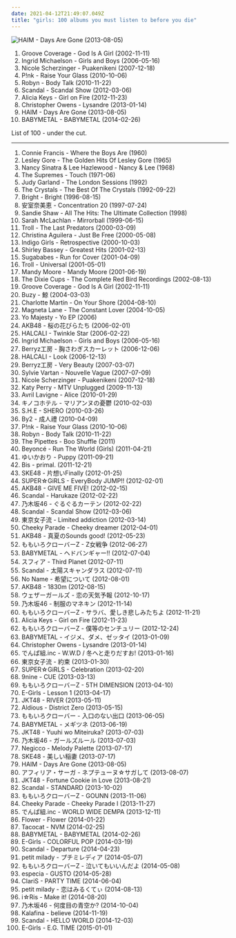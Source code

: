 ```yaml
---
date: 2021-04-12T21:49:07.049Z
title: "girls: 100 albums you must listen to before you die"
---
```

![HAIM - Days Are Gone (2013-08-05)](http://coverartarchive.org/release/bd851d19-d7dc-469a-9726-febb251a50f1/5165325162-500.jpg "HAIM - Days Are Gone (2013-08-05)")
<ol class="albums">
<li data-cover="http://coverartarchive.org/release/4b32b8a8-01a4-4f30-993c-13835fbf841d/13383637435-500.jpg" data-tags="female vocalists, girls, sex, euro trance, girl, god, sexy album covers, groove coverage, god is a girl" role="button">Groove Coverage - God Is A Girl (2002-11-11)</li>
<li data-cover="http://coverartarchive.org/release/f8fc46b2-ee63-4e41-8203-296e370f1168/10361326815-500.jpg" data-tags="singer-songwriter" role="button">Ingrid Michaelson - Girls and Boys (2006-05-16)</li>
<li data-cover="https://img.discogs.com/iKQ40GJJfP-1o-wBdNSSEKHeQZ8=/fit-in/500x375/filters:strip_icc():format(jpeg):mode_rgb():quality(90)/discogs-images/R-2838307-1303338556.jpeg.jpg" data-tags="rnb" role="button">Nicole Scherzinger - Puakenikeni (2007-12-18)</li>
<li data-cover="https://img.discogs.com/NqwJEiO_HfjVselhkN1SbAaYDoY=/fit-in/350x350/filters:strip_icc():format(jpeg):mode_rgb():quality(90)/discogs-images/R-4545858-1368651640-6102.png.jpg" data-tags="party" role="button">P!nk - Raise Your Glass (2010-10-06)</li>
<li data-cover="https://img.discogs.com/cMSILn-O_QjEyYQ4HoieDtBeU3U=/fit-in/600x600/filters:strip_icc():format(jpeg):mode_rgb():quality(90)/discogs-images/R-2566810-1415847143-3769.jpeg.jpg" data-tags="electronic, pop, electropop, dance-pop" role="button">Robyn - Body Talk (2010-11-22)</li>
<li data-cover="https://img.discogs.com/5epCUXsJ2Xl8nxSbXtsrwWhvO5o=/fit-in/600x960/filters:strip_icc():format(jpeg):mode_rgb():quality(90)/discogs-images/R-1917506-1469731860-9485.jpeg.jpg" data-tags="japanese, girls, jpop, j-rock, j-pop, jrock, girl band, girl group, girl groups, girlband, asian rock, asian pop" role="button">Scandal - Scandal Show (2012-03-06)</li>
<li data-cover="http://coverartarchive.org/release/7a032865-3754-4659-9f34-ec7ec48a95ea/17147368325-500.jpg" data-tags="soul" role="button">Alicia Keys - Girl on Fire (2012-11-23)</li>
<li data-cover="https://img.discogs.com/OFcrrfdWZsPVxszIoFdiiy58ayI=/fit-in/500x500/filters:strip_icc():format(jpeg):mode_rgb():quality(90)/discogs-images/R-4202479-1493604193-8446.jpeg.jpg" data-tags="ballads, christopher owens" role="button">Christopher Owens - Lysandre (2013-01-14)</li>
<li data-cover="http://coverartarchive.org/release/bd851d19-d7dc-469a-9726-febb251a50f1/5165325162-500.jpg" data-tags="indie rock, female vocalists, indie pop, soft rock" role="button">HAIM - Days Are Gone (2013-08-05)</li>
<li data-cover="http://coverartarchive.org/release/e5c0f2cc-692c-46e2-af7d-4404c95e1550/6434003625-500.jpg" data-tags="metal, j-pop, kawaii metal" role="button">BABYMETAL - BABYMETAL (2014-02-26)</li>
</ol>
List of 100 - under the cut.
<!-- more -->

_________________

<ol class="albums">
<li data-cover="https://via.placeholder.com/450" data-tags="connie francis" role="button">
Connie Francis - Where the Boys Are (1960)
</li>
<li data-cover="http://coverartarchive.org/release/0124be27-9402-48d1-a3cd-99bb001ea93d/26604076283-500.jpg" data-tags="oldies" role="button">
Lesley Gore - The Golden Hits Of Lesley Gore (1965)
</li>
<li data-cover="https://img.discogs.com/mybFD7GXpZAwbDkPS_9PVLeBEGo=/fit-in/600x608/filters:strip_icc():format(jpeg):mode_rgb():quality(90)/discogs-images/R-1904441-1507107587-5317.jpeg.jpg" data-tags="oldies, duets" role="button">
Nancy Sinatra & Lee Hazlewood - Nancy & Lee (1968)
</li>
<li data-cover="https://img.discogs.com/mz9IY9c_ltO0nzIKVHf9NJoTOfo=/fit-in/600x592/filters:strip_icc():format(jpeg):mode_rgb():quality(90)/discogs-images/R-562809-1522427566-2670.jpeg.jpg" data-tags="soul, female vocalists, girls, girl band, girl group, girl groups, girlband" role="button">
The Supremes - Touch (1971-06)
</li>
<li data-cover="https://img.discogs.com/L36s7FfcUjt4z9sprCNg4wtkERI=/fit-in/500x491/filters:strip_icc():format(jpeg):mode_rgb():quality(90)/discogs-images/R-6994424-1431254085-4903.jpeg.jpg" data-tags="soundtrack" role="button">
Judy Garland - The London Sessions (1992)
</li>
<li data-cover="https://img.discogs.com/zqZ8BhUujZOlIEWkDtETCKbuutU=/fit-in/600x588/filters:strip_icc():format(jpeg):mode_rgb():quality(90)/discogs-images/R-1610172-1231981386.jpeg.jpg" data-tags="oldies" role="button">
The Crystals - The Best Of The Crystals (1992-09-22)
</li>
<li data-cover="https://img.discogs.com/CN29qqfrdrkHcvMqJwV_kasxwfE=/fit-in/290x288/filters:strip_icc():format(jpeg):mode_rgb():quality(90)/discogs-images/R-673973-1146696284.jpeg.jpg" data-tags="japanese, female vocalists, girls, jpop, j-pop, girl band, girl group, girl groups, girlband, asian pop" role="button">
Bright - Bright (1996-08-15)
</li>
<li data-cover="https://via.placeholder.com/450" data-tags="japanese, j-pop" role="button">
安室奈美恵 - Concentration 20 (1997-07-24)
</li>
<li data-cover="https://img.discogs.com/cfc9e7fd50d7c9c08931869b95f6849a01d0635d/images/spacer.gif" data-tags="60s, female vocalists, oldies, sandie shaw - all the hits: the ultimate collection" role="button">
Sandie Shaw - All The Hits: The Ultimate Collection (1998)
</li>
<li data-cover="http://coverartarchive.org/release/a5229267-6d95-4491-9274-2f887c9acaa0/979270452-500.jpg" data-tags="live" role="button">
Sarah McLachlan - Mirrorball (1999-06-15)
</li>
<li data-cover="http://coverartarchive.org/release/b74bf88a-9128-4385-b77a-2d1d1cf123b7/7232123346-500.jpg" data-tags="cute, viking metal, girls, girl pop, industrial black metal, troll metal, girlies, girlbands, 80s plastipop" role="button">
Troll - The Last Predators (2000-03-09)
</li>
<li data-cover="http://coverartarchive.org/release/05476d4f-fb3f-40c8-897b-48a55c3258b7/19581159677-500.jpg" data-tags="pop, dance, female vocalists" role="button">
Christina Aguilera - Just Be Free (2000-05-08)
</li>
<li data-cover="https://img.discogs.com/wU2W5xzm5Gc3jcY1Mv_D3F9ZWNE=/fit-in/600x593/filters:strip_icc():format(jpeg):mode_rgb():quality(90)/discogs-images/R-13065895-1547437219-9044.jpeg.jpg" data-tags="female vocalists" role="button">
Indigo Girls - Retrospective (2000-10-03)
</li>
<li data-cover="https://img.discogs.com/fKRaFCU_ntsZfRyKdqP70nR-4NQ=/fit-in/600x600/filters:strip_icc():format(jpeg):mode_rgb():quality(90)/discogs-images/R-5501724-1395322915-7557.jpeg.jpg" data-tags="oldies, bassey, 60er, dame shirley bassey" role="button">
Shirley Bassey - Greatest Hits (2001-02-13)
</li>
<li data-cover="https://img.discogs.com/fakx7hy62k2oCXAvbGBcw1gKIOg=/fit-in/600x523/filters:strip_icc():format(jpeg):mode_rgb():quality(90)/discogs-images/R-1809442-1305946804.jpeg.jpg" data-tags="girls" role="button">
Sugababes - Run for Cover (2001-04-09)
</li>
<li data-cover="https://img.discogs.com/qz-JaAwCxGcoUfnOgVn2SDWkYCY=/fit-in/550x546/filters:strip_icc():format(jpeg):mode_rgb():quality(90)/discogs-images/R-403533-1385733730-6848.jpeg.jpg" data-tags="cute, girls, death metal, symphonic black metal, girl pop, girlies, girlbands, 80s plastipop" role="button">
Troll - Universal (2001-05-01)
</li>
<li data-cover="http://coverartarchive.org/release/d29024bf-1bfc-4dc5-aac7-5fb647e6a0cb/4258469734-500.jpg" data-tags="pop" role="button">
Mandy Moore - Mandy Moore (2001-06-19)
</li>
<li data-cover="http://coverartarchive.org/release/d9afef6f-4839-493d-ab86-36e8342f4544/27864756924-500.jpg" data-tags="60s, female vocalists" role="button">
The Dixie Cups - The Complete Red Bird Recordings (2002-08-13)
</li>
<li data-cover="http://coverartarchive.org/release/4b32b8a8-01a4-4f30-993c-13835fbf841d/13383637435-500.jpg" data-tags="female vocalists, girls, sex, euro trance, girl, god, sexy album covers, groove coverage, god is a girl" role="button">
Groove Coverage - God Is A Girl (2002-11-11)
</li>
<li data-cover="https://img.discogs.com/K_2Ygho8OY9sk6vtS6hOK8JaHXs=/fit-in/600x603/filters:strip_icc():format(jpeg):mode_rgb():quality(90)/discogs-images/R-6887750-1443616083-1260.jpeg.jpg" data-tags="japanese, female vocalists, girls, jpop, j-pop, girl band, girl groups, asian pop, 2004 pop, 2004 j-pop, 2004 debuts" role="button">
Buzy - 鯨 (2004-03-03)
</li>
<li data-cover="http://coverartarchive.org/release/8ff79d0d-0462-4062-b6f0-9d3c95229d1b/18862825108-500.jpg" data-tags="on your shore" role="button">
Charlotte Martin - On Your Shore (2004-08-10)
</li>
<li data-cover="http://coverartarchive.org/release/880db61c-d665-4fa4-9c0b-f5a6e1f7f216/11122787104-500.jpg" data-tags="indie, rock, indie rock, girls, great ep" role="button">
Magneta Lane - The Constant Lover (2004-10-05)
</li>
<li data-cover="http://coverartarchive.org/release/8d3c617b-06af-4fa0-9f56-4f6ac896b2c2/20852828756-500.jpg" data-tags="hip hop, rap, funk, girls, fun, sugar, girl band, slam, girl rap, throw down, home rotation, saturday night hiphop" role="button">
Yo Majesty - Yo EP (2006)
</li>
<li data-cover="http://coverartarchive.org/release/907f06db-05fe-41b0-9ebe-a537b0750560/23358098552-500.jpg" data-tags="japanese, girls, jpop, j-pop, girl band, girl group, girl groups, girlband, idol, akb48, asian pop" role="button">
AKB48 - 桜の花びらたち (2006-02-01)
</li>
<li data-cover="https://img.discogs.com/ld5StF1d20kUTssaWCkfSj9yeYw=/fit-in/509x584/filters:strip_icc():format(jpeg):mode_rgb():quality(90)/discogs-images/R-637486-1401720694-9410.jpeg.jpg" data-tags="jpop" role="button">
HALCALI - Twinkle Star (2006-02-22)
</li>
<li data-cover="http://coverartarchive.org/release/f8fc46b2-ee63-4e41-8203-296e370f1168/10361326815-500.jpg" data-tags="singer-songwriter" role="button">
Ingrid Michaelson - Girls and Boys (2006-05-16)
</li>
<li data-cover="http://coverartarchive.org/release/052bade8-ec6d-4f18-834f-1be55cd74abb/4754019929-500.jpg" data-tags="japanese, female vocalists, girls, jpop, j-pop, girl band, girl group, girl groups, girlband, idol, asian pop" role="button">
Berryz工房 - 胸さわぎスカーレット (2006-12-06)
</li>
<li data-cover="https://img.discogs.com/6vHZ0K2WRPE7Yg1Rw0ThWSWc0iw=/fit-in/200x200/filters:strip_icc():format(jpeg):mode_rgb():quality(90)/discogs-images/R-2533251-1289166365.jpeg.jpg" data-tags="hip-hop, japanese, female vocalists, girls, jpop, j-pop, girl band, girl group, girl groups, shibuya-kei, girlband, asian music, asian pop" role="button">
HALCALI - Look (2006-12-13)
</li>
<li data-cover="https://via.placeholder.com/450" data-tags="j-pop, girl group, girl groups" role="button">
Berryz工房 - Very Beauty (2007-03-07)
</li>
<li data-cover="http://coverartarchive.org/release/415b68c0-e326-4c26-829d-bdd620e5f722/1330751900-500.jpg" data-tags="french, girls, rx, 60er, bilititas, objectum-sexualis, nichopoulooza, os group, mes chansons, tag auditions, vartan" role="button">
Sylvie Vartan - Nouvelle Vague (2007-07-09)
</li>
<li data-cover="https://img.discogs.com/iKQ40GJJfP-1o-wBdNSSEKHeQZ8=/fit-in/500x375/filters:strip_icc():format(jpeg):mode_rgb():quality(90)/discogs-images/R-2838307-1303338556.jpeg.jpg" data-tags="rnb" role="button">
Nicole Scherzinger - Puakenikeni (2007-12-18)
</li>
<li data-cover="https://img.discogs.com/Fr36x9wlnLqK19zWem0SFyQq3xs=/fit-in/600x573/filters:strip_icc():format(jpeg):mode_rgb():quality(90)/discogs-images/R-12227926-1530941446-4921.jpeg.jpg" data-tags="pop rock" role="button">
Katy Perry - MTV Unplugged (2009-11-13)
</li>
<li data-cover="http://coverartarchive.org/release/35b55bea-9d10-4dd8-8636-7d9961bf3ddf/3705570104-500.jpg" data-tags="rock, pop, alternative rock" role="button">
Avril Lavigne - Alice (2010-01-29)
</li>
<li data-cover="https://via.placeholder.com/450" data-tags="japanese, female vocalists" role="button">
キノコホテル - マリアンヌの憂鬱 (2010-02-03)
</li>
<li data-cover="https://img.discogs.com/ZBup5Eg6NeLstu3wAjpWJmEDGaU=/fit-in/468x452/filters:strip_icc():format(jpeg):mode_rgb():quality(90)/discogs-images/R-15760060-1597275139-7938.jpeg.jpg" data-tags="girls, girl band, girl group, girl groups, taiwan, taiwanese, girlband, asian music, asian pop" role="button">
S.H.E - SHERO (2010-03-26)
</li>
<li data-cover="http://coverartarchive.org/release/dbf1a973-abc4-4044-bf1a-045b09d5b916/3846120551-500.jpg" data-tags="girls, singapore, girl band, girl group, girl groups, girlband, idol, singaporean, asian pop" role="button">
By2 - 成人禮 (2010-04-09)
</li>
<li data-cover="https://img.discogs.com/NqwJEiO_HfjVselhkN1SbAaYDoY=/fit-in/350x350/filters:strip_icc():format(jpeg):mode_rgb():quality(90)/discogs-images/R-4545858-1368651640-6102.png.jpg" data-tags="party" role="button">
P!nk - Raise Your Glass (2010-10-06)
</li>
<li data-cover="https://img.discogs.com/cMSILn-O_QjEyYQ4HoieDtBeU3U=/fit-in/600x600/filters:strip_icc():format(jpeg):mode_rgb():quality(90)/discogs-images/R-2566810-1415847143-3769.jpeg.jpg" data-tags="electronic, pop, electropop, dance-pop" role="button">
Robyn - Body Talk (2010-11-22)
</li>
<li data-cover="https://via.placeholder.com/450" data-tags="pop, girls, bitter honeys" role="button">
The Pipettes - Boo Shuffle (2011)
</li>
<li data-cover="http://coverartarchive.org/release/69d3ef58-b7a6-4d18-8963-836da3cb74f8/3644147034-500.jpg" data-tags="pop music, ivete sangalo" role="button">
Beyoncé - Run The World (Girls) (2011-04-21)
</li>
<li data-cover="https://via.placeholder.com/450" data-tags="japanese, female vocalists, cute, girls, jpop, seiyuu, girl band, girl group, girl groups, girlband, idol, kawaii, moe, asian pop, kawaiicore, voice actress" role="button">
ゆいかおり - Puppy (2011-09-21)
</li>
<li data-cover="http://coverartarchive.org/release/15d15051-3d6d-4dec-accf-c7cc165a67cd/7731916864-500.jpg" data-tags="japanese, female vocalists, girls, jpop, j-pop, girl band, girl group, girl groups, group, girlband, asian music, asian pop" role="button">
Bis - primal. (2011-12-21)
</li>
<li data-cover="https://img.discogs.com/25iJC9lD3qsYLgAs6B-8nDImA78=/fit-in/400x400/filters:strip_icc():format(jpeg):mode_rgb():quality(90)/discogs-images/R-3381904-1328199085.jpeg.jpg" data-tags="idol" role="button">
SKE48 - 片想いFinally (2012-01-25)
</li>
<li data-cover="http://coverartarchive.org/release/ebcea401-13fa-4b48-b028-12aba23e114c/6485807910-500.jpg" data-tags="japanese, female vocalists, girls, jpop, j-pop, girl band, girl group, girl groups, girlband, idol, asian music, asian pop" role="button">
SUPER☆GiRLS - EveryBody JUMP!! (2012-02-01)
</li>
<li data-cover="http://coverartarchive.org/release/cc20a55e-802b-4cfe-91dd-1331a4c6d17f/24329368499-500.jpg" data-tags="japanese, female vocalists, jpop, j-pop, idol, akb48, asian music" role="button">
AKB48 - GIVE ME FIVE! (2012-02-15)
</li>
<li data-cover="https://img.discogs.com/gDetd9U3hb9_JWVac2HpVwXzhU8=/fit-in/572x576/filters:strip_icc():format(jpeg):mode_rgb():quality(90)/discogs-images/R-4597174-1369495212-6438.jpeg.jpg" data-tags="japanese, female vocalists, girls, jpop, j-rock, j-pop, jrock, girl band, girl group, girl groups, group, girlband, idol, asian music, asian rock, asian pop" role="button">
Scandal - Harukaze (2012-02-22)
</li>
<li data-cover="https://via.placeholder.com/450" data-tags="girl group, girl groups, idol" role="button">
乃木坂46 - ぐるぐるカーテン (2012-02-22)
</li>
<li data-cover="https://img.discogs.com/5epCUXsJ2Xl8nxSbXtsrwWhvO5o=/fit-in/600x960/filters:strip_icc():format(jpeg):mode_rgb():quality(90)/discogs-images/R-1917506-1469731860-9485.jpeg.jpg" data-tags="japanese, girls, jpop, j-rock, j-pop, jrock, girl band, girl group, girl groups, girlband, asian rock, asian pop" role="button">
Scandal - Scandal Show (2012-03-06)
</li>
<li data-cover="https://via.placeholder.com/450" data-tags="japanese, female vocalists, girls, jpop, j-pop, girl band, girl group, girl groups, girlband, idol, asian pop" role="button">
東京女子流 - Limited addiction (2012-03-14)
</li>
<li data-cover="http://coverartarchive.org/release/ca3f6e53-84c8-4bf9-bd5e-02a6cf43fbed/6589224873-500.jpg" data-tags="japanese, female vocalists, girls, jpop, j-pop, girl band, girl group, girl groups, girlband, idol, asian pop" role="button">
Cheeky Parade - Cheeky dreamer (2012-04-01)
</li>
<li data-cover="http://coverartarchive.org/release/f5e6a7e6-673e-4065-a9ff-d6a850f3f5bc/14739875680-500.jpg" data-tags="japanese, female vocalists, girls, jpop, j-pop, girl band, girl group, girl groups, girlband, idol, asian pop, great as hell" role="button">
AKB48 - 真夏のSounds good! (2012-05-23)
</li>
<li data-cover="http://coverartarchive.org/release/dc5a4043-8c11-4a8a-b513-e91cbc673e0a/6191281289-500.jpg" data-tags="japanese, female vocalists, girls, jpop, j-pop, girl band, girl group, girl groups, girlband, idol, asian pop" role="button">
ももいろクローバーZ - Z女戦争 (2012-06-27)
</li>
<li data-cover="http://coverartarchive.org/release/23f0c263-74a4-47b1-bace-0249bdc4e0a7/6503609699-500.jpg" data-tags="j-pop" role="button">
BABYMETAL - ヘドバンギャー!! (2012-07-04)
</li>
<li data-cover="https://via.placeholder.com/450" data-tags="japanese, female vocalists, girls, jpop, j-pop, seiyuu, girl band, girl group, girl groups, girlband, asian pop, voice actress" role="button">
スフィア - Third Planet (2012-07-11)
</li>
<li data-cover="https://img.discogs.com/XMACKANYU5JDPMUEO1VYWL6Rijk=/fit-in/220x216/filters:strip_icc():format(jpeg):mode_rgb():quality(90)/discogs-images/R-12973629-1545641596-1939.jpeg.jpg" data-tags="japanese, girls, jpop, j-rock, j-pop, girl band, girl group, girl groups, girlband, asian rock, asian pop" role="button">
Scandal - 太陽スキャンダラス (2012-07-11)
</li>
<li data-cover="http://coverartarchive.org/release/b55b1ad4-5595-4e87-89f2-dc6f225674b9/4762161059-500.jpg" data-tags="japanese, female vocalists, girls, jpop, j-pop, girl band, girl group, girl groups, girlband, idol, asian pop" role="button">
No Name - 希望について (2012-08-01)
</li>
<li data-cover="http://coverartarchive.org/release/0645d89b-6a0b-42e1-988b-9adef784f365/24570450361-500.jpg" data-tags="akb48" role="button">
AKB48 - 1830m (2012-08-15)
</li>
<li data-cover="https://img.discogs.com/YJs8An6va6458wTcrkbfr1Tyqdk=/fit-in/480x474/filters:strip_icc():format(jpeg):mode_rgb():quality(90)/discogs-images/R-5877097-1405173599-2159.jpeg.jpg" data-tags="female vocalists, girls, jpop, j-pop, girl band, girl group, girl groups, taiwan, taiwanese, girlband, idol, asian pop" role="button">
ウェザーガールズ - 恋の天気予報 (2012-10-17)
</li>
<li data-cover="http://coverartarchive.org/release/fc34df76-aad8-4f08-9ab0-1ab89bd78f94/6076487705-500.jpg" data-tags="j-pop, girl group, girl groups, idol" role="button">
乃木坂46 - 制服のマネキン (2012-11-14)
</li>
<li data-cover="http://coverartarchive.org/release/cb6de5bb-36f3-46e6-aa5a-e31e716f912c/6533734694-500.jpg" data-tags="japanese, girls, jpop, j-pop, girl band, girl group, girl groups, girlband, idol, asian pop" role="button">
ももいろクローバーZ - サラバ、愛しき悲しみたちよ (2012-11-21)
</li>
<li data-cover="http://coverartarchive.org/release/7a032865-3754-4659-9f34-ec7ec48a95ea/17147368325-500.jpg" data-tags="soul" role="button">
Alicia Keys - Girl on Fire (2012-11-23)
</li>
<li data-cover="http://coverartarchive.org/release/a36c3151-bcd7-4f48-9045-db7a46aad18e/6527556709-500.jpg" data-tags="japanese, girls, jpop, j-pop, girl band, girl group, girl groups, girlband, idol, asian pop" role="button">
ももいろクローバーZ - 僕等のセンチュリー (2012-12-24)
</li>
<li data-cover="http://coverartarchive.org/release/fa2115c5-67b2-4716-966b-c43f50233c01/19860162818-500.jpg" data-tags="j-pop, idol, kawaii metal" role="button">
BABYMETAL - イジメ、ダメ、ゼッタイ (2013-01-09)
</li>
<li data-cover="https://img.discogs.com/OFcrrfdWZsPVxszIoFdiiy58ayI=/fit-in/500x500/filters:strip_icc():format(jpeg):mode_rgb():quality(90)/discogs-images/R-4202479-1493604193-8446.jpeg.jpg" data-tags="ballads, christopher owens" role="button">
Christopher Owens - Lysandre (2013-01-14)
</li>
<li data-cover="https://via.placeholder.com/450" data-tags="japanese, girls, jpop, j-pop, girl band, girl group, girl groups, girlband, idol, asian pop" role="button">
でんぱ組.inc - W.W.D / 冬へと走りだすお! (2013-01-16)
</li>
<li data-cover="https://via.placeholder.com/450" data-tags="japanese, girls, jpop, j-pop, girl band, girl group, girl groups, girlband, idol, asian pop" role="button">
東京女子流 - 約束 (2013-01-30)
</li>
<li data-cover="http://coverartarchive.org/release/80a0ca23-3cdd-4484-8992-2549e4e272e6/6485768061-500.jpg" data-tags="japanese, female vocalists, girls, jpop, j-pop, girl band, girl group, girl groups, girlband, idol, asian pop" role="button">
SUPER☆GiRLS - Celebration (2013-02-20)
</li>
<li data-cover="http://coverartarchive.org/release/cc4d2114-a1b3-4d3f-8d1d-4454d8dadc17/12533591839-500.jpg" data-tags="japanese, girls, jpop, j-pop, girl band, girl group, girl groups, girlband, idol, asian pop" role="button">
9nine - CUE (2013-03-13)
</li>
<li data-cover="http://coverartarchive.org/release/f08fd386-a01d-453e-83aa-033ed90d7d47/6184320768-500.jpg" data-tags="j-pop" role="button">
ももいろクローバーZ - 5TH DIMENSION (2013-04-10)
</li>
<li data-cover="https://img.discogs.com/awRVc5fa_C4FiFfKmkKt4nmgEu0=/fit-in/400x400/filters:strip_icc():format(jpeg):mode_rgb():quality(90)/discogs-images/R-11349741-1514727927-4896.jpeg.jpg" data-tags="japanese, j-pop" role="button">
E-Girls - Lesson 1 (2013-04-17)
</li>
<li data-cover="http://coverartarchive.org/release/8111ea17-dff4-48e4-96aa-d98449545d59/4789596122-500.jpg" data-tags="female vocalists, girls, girl band, girl group, girl groups, indonesia, girlband, indonesian, asian pop" role="button">
JKT48 - RIVER (2013-05-11)
</li>
<li data-cover="https://img.discogs.com/f0PdXslQ65u1DmP2mH1z6e_6Cw0=/fit-in/390x400/filters:strip_icc():format(jpeg):mode_rgb():quality(90)/discogs-images/R-8360740-1460107355-6842.jpeg.jpg" data-tags="japanese, girls, jpop, j-rock, j-pop, jrock, girl band, girl group, girl groups, girlband, asian rock, asian pop" role="button">
Aldious - District Zero (2013-05-15)
</li>
<li data-cover="http://coverartarchive.org/release/fedb5f7a-926f-4b8d-92c3-f54cb284cfcc/6184436709-500.jpg" data-tags="japanese, girls, jpop, j-pop, girl band, girl group, girl groups, girlband, idol, asian pop" role="button">
ももいろクローバー - 入口のない出口 (2013-06-05)
</li>
<li data-cover="http://coverartarchive.org/release/f71df897-4787-440b-9ca0-07e7190f6f4e/5323681791-500.jpg" data-tags="kawaii metal, j-pop" role="button">
BABYMETAL - メギツネ (2013-06-19)
</li>
<li data-cover="http://coverartarchive.org/release/22048c5c-7243-452e-b307-0d68cbf43129/8160666761-500.jpg" data-tags="female vocalists, girls, girl band, girl group, girl groups, indonesia, girlband, indonesian, asian pop, indonesian idol group, jkt48 mentari" role="button">
JKT48 - Yuuhi wo Miteiruka? (2013-07-03)
</li>
<li data-cover="http://coverartarchive.org/release/ef1dd9e6-7d51-44ee-8ca9-cf83e4ec48eb/6076372786-500.jpg" data-tags="girl group, girl groups, idol" role="button">
乃木坂46 - ガールズルール (2013-07-03)
</li>
<li data-cover="http://coverartarchive.org/release/42dc33c3-b1b0-47d4-99bc-ac9cec4743a6/5475444969-500.jpg" data-tags="japanese, female vocalists, girls, jpop, j-pop, girl band, girl group, girl groups, girlband, idol, asian pop, t-palette records" role="button">
Negicco - Melody Palette (2013-07-17)
</li>
<li data-cover="http://coverartarchive.org/release/b578c7f0-08bf-451f-aaab-0a06c66885d1/15574207961-500.jpg" data-tags="japanese, girls, jpop, j-pop, girl band, girl group, girl groups, girlband, idol, asian pop" role="button">
SKE48 - 美しい稲妻 (2013-07-17)
</li>
<li data-cover="http://coverartarchive.org/release/bd851d19-d7dc-469a-9726-febb251a50f1/5165325162-500.jpg" data-tags="indie rock, female vocalists, indie pop, soft rock" role="button">
HAIM - Days Are Gone (2013-08-05)
</li>
<li data-cover="https://via.placeholder.com/450" data-tags="female vocalists, girls, jpop, game, j-pop, girl band, girl group, girl groups, girlband, idol, asian pop" role="button">
アフィリア・サーガ - ネプテューヌ☆サガして (2013-08-07)
</li>
<li data-cover="http://coverartarchive.org/release/cf44d0e0-bd9f-4bef-809d-c6d80c9c5aaf/8160695395-500.jpg" data-tags="female vocalists, girls, girl band, girl group, girl groups, indonesia, girlband, indonesian, asian pop" role="button">
JKT48 - Fortune Cookie in Love (2013-08-21)
</li>
<li data-cover="https://img.discogs.com/5epCUXsJ2Xl8nxSbXtsrwWhvO5o=/fit-in/600x960/filters:strip_icc():format(jpeg):mode_rgb():quality(90)/discogs-images/R-1917506-1469731860-9485.jpeg.jpg" data-tags="japanese, girls, jpop, j-pop, girl band, girl group, girl groups, girlband, idol, asian pop" role="button">
Scandal - STANDARD (2013-10-02)
</li>
<li data-cover="http://coverartarchive.org/release/e66e82a0-90c2-47bb-a92e-4e5f4d60a35b/5909336594-500.jpg" data-tags="japanese, girls, jpop, j-pop, girl band, girl group, girl groups, girlband, idol, asian pop" role="button">
ももいろクローバーZ - GOUNN (2013-11-06)
</li>
<li data-cover="http://coverartarchive.org/release/d4955b29-e226-4e96-a328-ef4f1384ffdd/6590540103-500.jpg" data-tags="japanese, girls, jpop, j-pop, girl band, girl group, girl groups, girlband, idol, asian pop" role="button">
Cheeky Parade - Cheeky Parade I (2013-11-27)
</li>
<li data-cover="http://coverartarchive.org/release/ace97754-a59e-4119-b5b3-fec0e58ef3fe/15744423857-500.jpg" data-tags="j-pop, idol" role="button">
でんぱ組.inc - WORLD WIDE DEMPA (2013-12-11)
</li>
<li data-cover="https://img.discogs.com/gx9zdoAaditeuGlMezNfrvvzvQo=/fit-in/600x619/filters:strip_icc():format(jpeg):mode_rgb():quality(90)/discogs-images/R-11573896-1518753317-5566.jpeg.jpg" data-tags="japanese, girls, jpop, j-pop, girl band, girl group, girl groups, girlband, idol, asian pop" role="button">
Flower - Flower (2014-01-22)
</li>
<li data-cover="http://coverartarchive.org/release/29cb6651-8d5f-4ce3-8e5b-9872da4ab832/6697418687-500.jpg" data-tags="noise, seattle, girls, garage rock, 10s" role="button">
Tacocat - NVM (2014-02-25)
</li>
<li data-cover="http://coverartarchive.org/release/e5c0f2cc-692c-46e2-af7d-4404c95e1550/6434003625-500.jpg" data-tags="metal, j-pop, kawaii metal" role="button">
BABYMETAL - BABYMETAL (2014-02-26)
</li>
<li data-cover="http://coverartarchive.org/release/705d32ac-13de-4eef-89a6-ca717cebbce9/7568636690-500.jpg" data-tags="idol" role="button">
E-Girls - COLORFUL POP (2014-03-19)
</li>
<li data-cover="http://coverartarchive.org/release/9fa7ce7c-f8d5-4889-b4a7-52602a66f568/7161264864-500.jpg" data-tags="japanese, girls, jpop, j-pop, girl band, girl group, girl groups, girlband, asian rock, asian pop" role="button">
Scandal - Departure (2014-04-23)
</li>
<li data-cover="https://img.discogs.com/qitCywfV6tyv40OX4zDjSc0friM=/fit-in/600x590/filters:strip_icc():format(jpeg):mode_rgb():quality(90)/discogs-images/R-16397073-1607492916-4862.jpeg.jpg" data-tags="japanese, girls, jpop, duo, j-pop, seiyuu, girl band, girl group, girl groups, girlband, asian pop, voice actress" role="button">
petit milady - プチミレディア (2014-05-07)
</li>
<li data-cover="http://coverartarchive.org/release/a36dbb45-6293-403a-8c51-47779636680a/28196284678-500.jpg" data-tags="japanese, girls, jpop, j-pop, girl band, girl group, girl groups, girlband, idol, asian pop" role="button">
ももいろクローバーZ - 泣いてもいいんだよ (2014-05-08)
</li>
<li data-cover="http://coverartarchive.org/release/ace5a62e-ae10-4bcb-ad48-fa7bf852e309/8837101951-500.jpg" data-tags="japanese, epic, girls, jpop, j-pop, girl band, girl group, girl groups, girlband, idol, asian pop, the best of 2014" role="button">
especia - GUSTO (2014-05-28)
</li>
<li data-cover="http://coverartarchive.org/release/91ca4a2c-46ea-40df-b5fd-68d6b7d9c825/17546809913-500.jpg" data-tags="electropop, japanese, female vocalists, jpop" role="button">
ClariS - PARTY TIME (2014-06-04)
</li>
<li data-cover="http://coverartarchive.org/release/e4655be1-b492-472b-938c-d5d66e172370/8075073770-500.jpg" data-tags="japanese, girls, jpop, j-pop, single, seiyuu, girl band, girl group, girl groups, girlband, asian pop, voice actress, petit milady" role="button">
petit milady - 恋はみるくてぃ (2014-08-13)
</li>
<li data-cover="https://img.discogs.com/mYvIevXmI38mxueA4LtIjmGGuIY=/fit-in/400x400/filters:strip_icc():format(jpeg):mode_rgb():quality(90)/discogs-images/R-14122862-1568269405-8274.jpeg.jpg" data-tags="japanese, girls, jpop, j-pop, seiyuu, girl band, girl group, girl groups, girlband, idol, asian pop, voice actress" role="button">
i☆Ris - Make it! (2014-08-20)
</li>
<li data-cover="https://via.placeholder.com/450" data-tags="girl group, girl groups, idol" role="button">
乃木坂46 - 何度目の青空か? (2014-10-04)
</li>
<li data-cover="http://coverartarchive.org/release/f4d1c924-cfc0-4009-8709-ef28e190431e/28377402280-500.jpg" data-tags="japanese, girl group" role="button">
Kalafina - believe (2014-11-19)
</li>
<li data-cover="https://img.discogs.com/5epCUXsJ2Xl8nxSbXtsrwWhvO5o=/fit-in/600x960/filters:strip_icc():format(jpeg):mode_rgb():quality(90)/discogs-images/R-1917506-1469731860-9485.jpeg.jpg" data-tags="japanese, girls, jpop, j-pop, girl band, girl group, girl groups, girlband, asian rock, asian pop" role="button">
Scandal - HELLO WORLD (2014-12-03)
</li>
<li data-cover="http://coverartarchive.org/release/694371da-823d-4a7d-a474-bb68631e272e/9167821212-500.jpg" data-tags="jpop" role="button">
E-Girls - E.G. TIME (2015-01-01)
</li>
</ol>